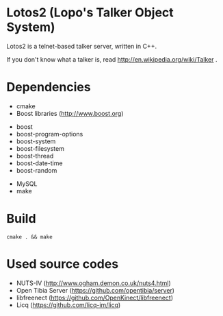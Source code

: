 Lotos2 (Lopo's Talker Object System)
====================================

Lotos2 is a telnet-based talker server, written in C++.

If you don't know what a talker is, read http://en.wikipedia.org/wiki/Talker .


Dependencies
============

* cmake
* Boost libraries (http://www.boost.org)
 - boost
 - boost-program-options
 - boost-system
 - boost-filesystem
 - boost-thread
 - boost-date-time
 - boost-random
* MySQL
* make


Build
=====

	cmake . && make


Used source codes
=================

- NUTS-IV (http://www.ogham.demon.co.uk/nuts4.html)
- Open Tibia Server (https://github.com/opentibia/server)
- libfreenect (https://github.com/OpenKinect/libfreenect)
- Licq (https://github.com/licq-im/licq)

